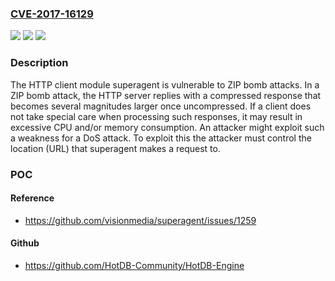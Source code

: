 ### [CVE-2017-16129](https://cve.mitre.org/cgi-bin/cvename.cgi?name=CVE-2017-16129)
![](https://img.shields.io/static/v1?label=Product&message=superagent%20node%20module&color=blue)
![](https://img.shields.io/static/v1?label=Version&message=%3C3.7.0%20&color=brightgreen)
![](https://img.shields.io/static/v1?label=Vulnerability&message=Improper%20Handling%20of%20Highly%20Compressed%20Data%20(Data%20Amplification)%20(CWE-409)&color=brightgreen)

### Description

The HTTP client module superagent is vulnerable to ZIP bomb attacks. In a ZIP bomb attack, the HTTP server replies with a compressed response that becomes several magnitudes larger once uncompressed. If a client does not take special care when processing such responses, it may result in excessive CPU and/or memory consumption. An attacker might exploit such a weakness for a DoS attack. To exploit this the attacker must control the location (URL) that superagent makes a request to.

### POC

#### Reference
- https://github.com/visionmedia/superagent/issues/1259

#### Github
- https://github.com/HotDB-Community/HotDB-Engine

